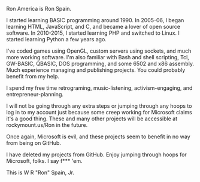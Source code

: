 Ron America is Ron Spain.

I started learning BASIC programming around 1990.
In 2005-06, I began learning HTML, JavaScript, and C, and became a lover of open source software.
In 2010-2015, I started learning PHP and switched to Linux.
I started learning Python a few years ago.

I've coded games using OpenGL, custom servers using sockets, and much more working software.
I'm also familiar with Bash and shell scripting, Tcl, GW-BASIC, QBASIC, DOS programming, and some 6502 and x86 assembly.
Much experience managing and publishing projects. You could probably benefit from my help.

I spend my free time retrograming, music-listening, activism-engaging, and entrepreneur-planning.

I will not be going through any extra steps or jumping through any hoops to log in to my account just because some creep working for Microsoft claims it's a good thing. These and many other projects will be accessible at rockymount.us/Ron in the future.

Once again, Microsoft is evil, and these projects seem to benefit in no way from being on GitHub.

I have deleted my projects from GitHub. Enjoy jumping through hoops for Microsoft, folks. I say f*** 'em.


This is W R "Ron" Spain, Jr.
